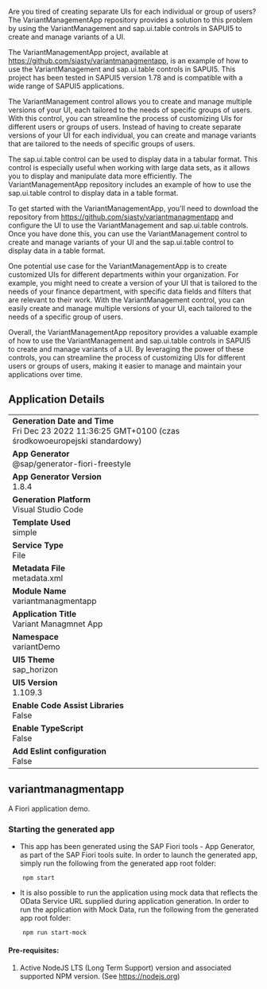 Are you tired of creating separate UIs for each individual or group of users? The VariantManagementApp repository provides a solution to this problem by using the VariantManagement and sap.ui.table controls in SAPUI5 to create and manage variants of a UI.

The VariantManagementApp project, available at https://github.com/siasty/variantmanagmentapp, is an example of how to use the VariantManagement and sap.ui.table controls in SAPUI5. This project has been tested in SAPUI5 version 1.78 and is compatible with a wide range of SAPUI5 applications.

The VariantManagement control allows you to create and manage multiple versions of your UI, each tailored to the needs of specific groups of users. With this control, you can streamline the process of customizing UIs for different users or groups of users. Instead of having to create separate versions of your UI for each individual, you can create and manage variants that are tailored to the needs of specific groups of users.

The sap.ui.table control can be used to display data in a tabular format. This control is especially useful when working with large data sets, as it allows you to display and manipulate data more efficiently. The VariantManagementApp repository includes an example of how to use the sap.ui.table control to display data in a table format.

To get started with the VariantManagementApp, you'll need to download the repository from https://github.com/siasty/variantmanagmentapp and configure the UI to use the VariantManagement and sap.ui.table controls. Once you have done this, you can use the VariantManagement control to create and manage variants of your UI and the sap.ui.table control to display data in a table format.

One potential use case for the VariantManagementApp is to create customized UIs for different departments within your organization. For example, you might need to create a version of your UI that is tailored to the needs of your finance department, with specific data fields and filters that are relevant to their work. With the VariantManagement control, you can easily create and manage multiple versions of your UI, each tailored to the needs of a specific group of users.

Overall, the VariantManagementApp repository provides a valuable example of how to use the VariantManagement and sap.ui.table controls in SAPUI5 to create and manage variants of a UI. By leveraging the power of these controls, you can streamline the process of customizing UIs for different users or groups of users, making it easier to manage and maintain your applications over time.





## Application Details
|               |
| ------------- |
|**Generation Date and Time**<br>Fri Dec 23 2022 11:36:25 GMT+0100 (czas środkowoeuropejski standardowy)|
|**App Generator**<br>@sap/generator-fiori-freestyle|
|**App Generator Version**<br>1.8.4|
|**Generation Platform**<br>Visual Studio Code|
|**Template Used**<br>simple|
|**Service Type**<br>File|
|**Metadata File**<br>metadata.xml
|**Module Name**<br>variantmanagmentapp|
|**Application Title**<br>Variant Managmnet App|
|**Namespace**<br>variantDemo|
|**UI5 Theme**<br>sap_horizon|
|**UI5 Version**<br>1.109.3|
|**Enable Code Assist Libraries**<br>False|
|**Enable TypeScript**<br>False|
|**Add Eslint configuration**<br>False|

## variantmanagmentapp

A Fiori application demo.

### Starting the generated app

-   This app has been generated using the SAP Fiori tools - App Generator, as part of the SAP Fiori tools suite.  In order to launch the generated app, simply run the following from the generated app root folder:

```
    npm start
```

- It is also possible to run the application using mock data that reflects the OData Service URL supplied during application generation.  In order to run the application with Mock Data, run the following from the generated app root folder:

```
    npm run start-mock
```

#### Pre-requisites:

1. Active NodeJS LTS (Long Term Support) version and associated supported NPM version.  (See https://nodejs.org)


